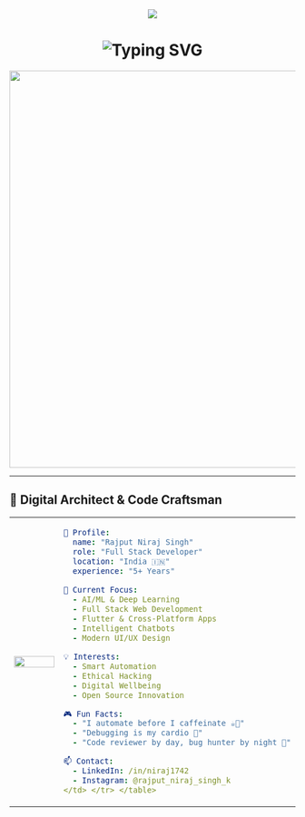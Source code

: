 <!-- Futuristic GitHub Profile README for Niraj1742 -->

<div align="center">
  <img src="https://capsule-render.vercel.app/api?type=waving&color=gradient&customColorList=6,11,20&height=200&section=header&text=Rajput%20Niraj%20Singh&fontSize=50&fontColor=fff&animation=twinkling&fontAlignY=35"/>
</div>

<h1 align="center">
  <img src="https://readme-typing-svg.herokuapp.com?font=Orbitron&weight=900&size=35&duration=3000&pause=1000&color=00F7FF&center=true&vCenter=true&multiline=true&width=600&height=100&lines=🚀+Full+Stack+Developer;🤖+AI%2FML+Enthusiast;📱+Android+Architect;🌐+Tech+Innovator" alt="Typing SVG" />
</h1>

<div align="center">
  <img src="https://user-images.githubusercontent.com/74038190/212284100-561aa473-3905-4a80-b561-0d28506553ee.gif" width="700">
</div>

---

## 🌌 Digital Architect & Code Craftsman

<table align="center">
<tr>
<td width="50%">

<img src="https://user-images.githubusercontent.com/74038190/229223263-cf2e4b07-2615-4f87-9c38-e37600f8381a.gif" width="100%">

</td>
<td width="50%">

```yaml
👤 Profile:
  name: "Rajput Niraj Singh"
  role: "Full Stack Developer"
  location: "India 🇮🇳"
  experience: "5+ Years"

🎯 Current Focus:
  - AI/ML & Deep Learning
  - Full Stack Web Development
  - Flutter & Cross-Platform Apps
  - Intelligent Chatbots
  - Modern UI/UX Design

💡 Interests:
  - Smart Automation
  - Ethical Hacking
  - Digital Wellbeing
  - Open Source Innovation

🎮 Fun Facts:
  - "I automate before I caffeinate ☕🤖"
  - "Debugging is my cardio 💪"
  - "Code reviewer by day, bug hunter by night 🦇"

📫 Contact:
  - LinkedIn: /in/niraj1742
  - Instagram: @rajput_niraj_singh_k
</td> </tr> </table>

